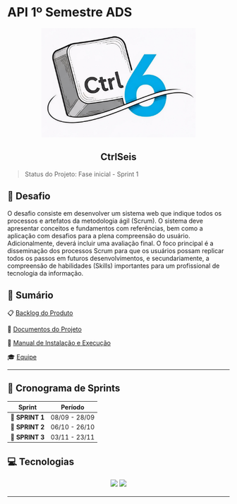 # API 1º Semestre ADS

<p align="center">
      <img src="docs/Img/Ctrl6_Logo.jpg" alt="logo do Ctrlseis" width="350">
      <h2 align="center"> CtrlSeis</h2>
</p>

> Status do Projeto: Fase inicial - Sprint 1 

## 🏅 Desafio <a id="desafio"></a>

O desafio consiste em desenvolver um sistema web que indique todos os processos e artefatos da metodologia ágil (Scrum). O sistema deve apresentar conceitos e fundamentos com referências, bem como a aplicação com desafios para a plena compreensão do usuário. Adicionalmente, deverá incluir uma avaliação final. O foco principal é a disseminação dos processos Scrum para que os usuários possam replicar todos os passos em futuros desenvolvimentos, e secundariamente, a compreensão de habilidades (Skills) importantes para um profissional de tecnologia da informação.





## 📝 Sumário

📋 <a href = docs/documentação/backlog/README.md> Backlog do Produto</a>  

📁 <a href = docs/sprint1/README.md> Documentos do Projeto</a>

📖 <a href = docs/documentação/manual/README.md> Manual de Instalação e Execução</a>  

🎓 <a href = docs/documentação/equipe/README.md> Equipe</a> 

---

## 📅 Cronograma de Sprints <a id="sprint"></a>

| Sprint          |    Período    |
| --------------- | :-----------: |
| 🔖 **SPRINT 1** | 08/09 - 28/09 |
| 🔖 **SPRINT 2** | 06/10 - 26/10 |
| 🔖 **SPRINT 3** | 03/11 - 23/11 |

## 💻 Tecnologias <a id="tecnologias"></a>

<h4 align="center">
 <a href="https://www.python.org/"><img src="https://img.shields.io/badge/Python-3776AB?style=for-the-badge&logo=python&logoColor=white"></a>
 <a href="https://github.com/"><img src="https://img.shields.io/badge/github-%23121011.svg?style=for-the-badge&logo=github&logoColor=white"/></a>
</h4>

---
